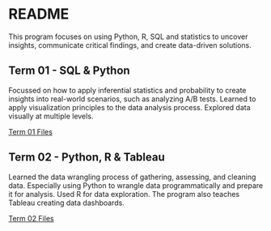 # README

This program focuses on using Python, R, SQL and statistics to uncover insights, communicate critical findings, and create data-driven solutions.

## Term 01 - SQL & Python
Focussed on how to apply inferential statistics and probability to create insights into real-world scenarios, such as analyzing A/B tests. Learned to apply visualization principles to the data analysis process. Explored data visually at multiple levels.

[Term 01 Files](https://github.com/amitshankar/Udacity/tree/master/Data_Analyst_Nanodegree/Term_01)

## Term 02 - Python, R & Tableau
Learned the data wrangling process of gathering, assessing, and cleaning data. Especially using Python to wrangle data programmatically and prepare it for analysis. Used R for data exploration. The program also teaches Tableau creating data dashboards.

[Term 02 Files](https://github.com/amitshankar/Udacity/tree/master/Data_Analyst_Nanodegree/Term_02)



